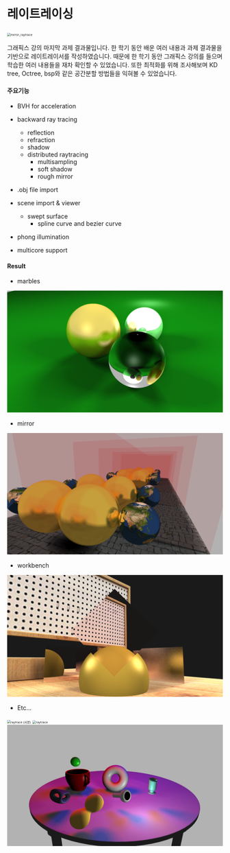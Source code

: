 # 레이트레이싱

<img src="C:\Users\kwonh\Desktop\study\PPT\RAYTRACING\imgs\mirror_raytrace.png" alt="mirror_raytrace" style="zoom:50%;" />

그래픽스 강의 마지막 과제 결과물입니다. 한 학기 동안 배운 여러 내용과 과제 결과물을 기반으로 레이트레이서를 작성하였습니다. 때문에 한 학기 동안 그래픽스 강의를 들으며 학습한 여러 내용들을 재차 확인할 수 있었습니다. 또한 최적화를 위해 조사해보며 KD tree, Octree, bsp와 같은 공간분할 방법들을 익혀볼 수 있었습니다.

#### 주요기능

- BVH for acceleration
- backward ray tracing
  - reflection
  - refraction
  - shadow
  - distributed raytracing
    - multisampling
    - soft shadow
    - rough mirror

- .obj file import
- scene import & viewer
  - swept surface
    - spline curve and bezier curve
- phong illumination
- multicore support

#### Result

- marbles

<img src="./imgs/marbles.png" alt="marbles" style="zoom:50%;" />

- mirror

<img src="./imgs/mirror_raytrace.png" alt="mirror_raytrace" style="zoom:50%;" >

- workbench

<img src="./imgs/workbench_raytrace.png" alt="work_bench_raytrace" style="zoom:50%;" />

- Etc...

<img src="C:\Users\kwonh\Desktop\study\PPT\RAYTRACING\imgs\raytrace (사본).png" alt="raytrace (사본)" style="zoom:50%;" />

<img src="C:\Users\kwonh\Desktop\study\PPT\RAYTRACING\imgs\raytrace.png" alt="raytrace" style="zoom:50%;" />

<img src="./imgs/raytrace_table.png" alt="table" style="zoom:50%;" />